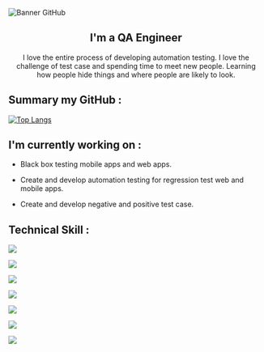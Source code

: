 ![Banner GitHub](https://user-images.githubusercontent.com/52105079/196592011-668ac4a5-d3b6-4f68-880c-18acedc3e679.png)

<h2 align="center">
I'm a QA Engineer
</h2> 

<p align="center">
I love the entire process of developing automation testing. I love the challenge of test case and spending time to meet new people. Learning how people hide things and where people are likely to look.
</p>

## Summary my GitHub :

[![Top Langs](https://github-readme-stats.vercel.app/api/top-langs/?username=nayaCodeStudio&layout=compact)](https://github.com/nayaCodeStudio)

## I'm currently working on :

- Black box testing mobile apps and web apps.

- Create and develop automation testing for regression test web and mobile apps.

- Create and develop negative and positive test case.

## Technical Skill :

![](https://img.shields.io/badge/JavaScript-F7DF1E?style=for-the-badge&logo=javascript&logoColor=black)

![](https://img.shields.io/badge/Node.js-43853D?style=for-the-badge&logo=node.js&logoColor=white)

![](https://img.shields.io/badge/Python-14354C?style=for-the-badge&logo=python&logoColor=white)

![](https://img.shields.io/badge/Java-ED8B00?style=for-the-badge&logo=java&logoColor=white)

![](https://img.shields.io/badge/Kotlin-0095D5?&style=for-the-badge&logo=kotlin&logoColor=white)

![](https://img.shields.io/badge/mocha.js-323330?style=for-the-badge&logo=mocha&logoColor=Brown)

![](https://img.shields.io/badge/chai.js-323330?style=for-the-badge&logo=chai&logoColor=red)
